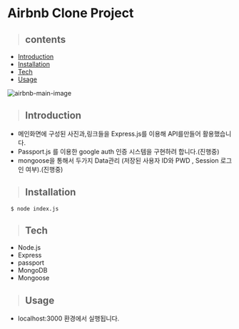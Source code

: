 # Airbnb Clone Project
>## contents
- [Introduction](#Introduction)  
- [Installation](#Installation)  
- [Tech](#Tech)  
- [Usage](#Usage)  


![airbnb-main-image](./airbnb-main.png)


>## Introduction
- 메인화면에 구성된 사진과,링크들을 Express.js를 이용해 API를만들어 활용했습니다.
- Passport.js 를 이용한 google auth 인증 시스템을 구현하려 합니다.(진행중)
- mongoose을 통해서 두가지 Data관리 (저장된 사용자 ID와 PWD , Session 로그인 여부).(진행중)
>## Installation
```
 $ node index.js
```
>## Tech
- Node.js
- Express
- passport
- MongoDB
- Mongoose

>## Usage
- localhost:3000 환경에서 실행됩니다.







